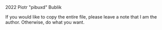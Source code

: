2022 Piotr "pibuxd" Bublik

If you would like to copy the entire file, please leave a note that I am the author. Otherwise, do what you want.
